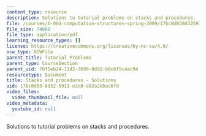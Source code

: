 ```yaml
---
content_type: resource
description: Solutions to tutorial problems on stacks and procedures.
file: /courses/6-004-computation-structures-spring-2009/17bc0d038d325911e2c8e82a2ebac6fd_MIT6_004s09_tutor13_sol.pdf
file_size: 74008
file_type: application/pdf
learning_resource_types: []
license: https://creativecommons.org/licenses/by-nc-sa/4.0/
ocw_type: OCWFile
parent_title: Tutorial Problems
parent_type: CourseSection
parent_uid: 70f5eb24-11d2-7699-9d92-b0c6f5c4ac94
resourcetype: Document
title: Stacks and procedures - Solutions
uid: 17bc0d03-8d32-5911-e2c8-e82a2ebac6fd
video_files:
  video_thumbnail_file: null
video_metadata:
  youtube_id: null
---
```

Solutions to tutorial problems on stacks and procedures.